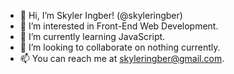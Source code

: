 - 👋 Hi, I’m Skyler Ingber! (@skyleringber)
- 👀 I’m interested in Front-End Web Development.
- 🌱 I’m currently learning JavaScript.
- 💞️ I’m looking to collaborate on nothing currently.
- 📫 You can reach me at skyleringber@gmail.com.

<!---
skyler252/skyler252 is a ✨ special ✨ repository because its `README.md` (this file) appears on your GitHub profile.
You can click the Preview link to take a look at your changes.
--->
